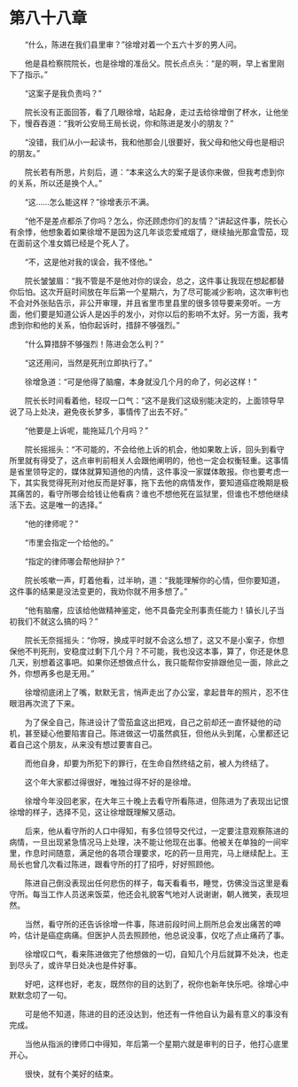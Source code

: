 #	第八十八章

　　“什么，陈进在我们县里审？”徐增对着一个五六十岁的男人问。

　　他是县检察院院长，也是徐增的准岳父。院长点点头：“是的啊，早上省里刚下了指示。”

　　“这案子是我负责吗？”

　　院长没有正面回答，看了几眼徐增，站起身，走过去给徐增倒了杯水，让他坐下，慢吞吞道：“我听公安局王局长说，你和陈进是发小的朋友？”

　　“没错，我们从小一起读书，我和他那会儿很要好，我父母和他父母也是相识的朋友。”

　　院长若有所思，片刻后，道：“本来这么大的案子是该你来做，但我考虑到你的关系，所以还是换个人。”

　　“这……怎么能这样？”徐增表示不满。

　　“他不是差点都杀了你吗？怎么，你还顾虑你们的友情？”讲起这件事，院长心有余悸，他想象着如果徐增不是因为这几年谈恋爱戒烟了，继续抽光那盒雪茄，现在面前这个准女婿已经是个死人了。

　　“不，这是他对我的误会，我不怪他。”

　　院长皱皱眉：“我不管是不是他对你的误会，总之，这件事让我现在想起都替你后怕。这次开庭时间放在年后第一个星期六，为了尽可能减少影响，这次审判也不会对外张贴告示，非公开审理，并且省里市里县里的很多领导要来旁听。一方面，他们要是知道公诉人是凶手的发小，对你以后的影响不太好。另一方面，我考虑到你和他的关系，怕你起诉时，措辞不够强烈。”

　　“什么算措辞不够强烈！陈进会怎么判？”

　　“这还用问，当然是死刑立即执行了。”

　　徐增急道：“可是他得了脑瘤，本身就没几个月的命了，何必这样！”

　　院长长时间看着他，轻叹一口气：“这不是我们这级别能决定的，上面领导早说了马上处决，避免夜长梦多，事情传了出去不好。”

　　“他要是上诉呢，能拖延几个月吗？”

　　院长摇摇头：“不可能的，不会给他上诉的机会，他如果敢上诉，回头到看守所里就有得受了，这点审判前相关人会跟他阐明的，他也一定会权衡轻重。这事情是省里领导定的，媒体就算知道他的内情，这件事没一家媒体敢报。你也要考虑一下，其实我觉得死刑对他反而是好事，拖下去他的病情发作，要知道癌症晚期是极其痛苦的，看守所哪会给钱让他看病？谁也不想他死在监狱里，但谁也不想他继续活下去。这是唯一的选择。”

　　“他的律师呢？”

　　“市里会指定一个给他的。”

　　“指定的律师哪会帮他辩护？”

　　院长咳嗽一声，盯着他看，过半晌，道：“我能理解你的心情，但你要知道，这件事的结果是没法变更的，我劝你就不用多想了。”

　　“他有脑瘤，应该给他做精神鉴定，他不具备完全刑事责任能力！镇长儿子当初我们不就这么搞的吗？”

　　院长无奈摇摇头：“你呀，换成平时就不会这么想了，这又不是小案子，你想保他不判死刑，安稳度过剩下几个月？不可能，我也没这本事，算了，你还是休息几天，别想着这事吧。如果你还想做点什么，我只能帮你安排跟他见一面，除此之外，你想再多也是无用。”

　　徐增彻底闭上了嘴，默默无言，悄声走出了办公室，拿起昔年的照片，忍不住眼泪再次流了下来。

　　为了保全自己，陈进设计了雪茄盒这出把戏，自己之前却还一直怀疑他的动机，甚至疑心他要陷害自己。陈进做这一切虽然疯狂，但他从头到尾，心里都还记着自己这个朋友，从来没有想过要害自己。

　　而他自身，却要为所犯下的罪行，在生命自然终结之前，被人为终结了。

　　这个年大家都过得很好，唯独过得不好的是徐增。

　　徐增今年没回老家，在大年三十晚上去看守所看陈进，但陈进为了表现出记恨徐增的样子，选择不见，这让徐增既理解又感动。

　　后来，他从看守所的人口中得知，有多位领导交代过，一定要注意观察陈进的病情，一旦出现紧急情况马上处理，决不能让他现在出事。他被关在单独的一间牢里，作息时间随意，满足他的各项合理要求，吃的药一旦用完，马上继续配上。王局长也曾几次看过陈进，跟看守所的打了招呼，好好照顾他。

　　陈进自己倒没表现出任何悲伤的样子，每天看看书，睡觉，仿佛没当这里是看守所。每当工作人员送来饭菜，他还会礼貌客气地对人说谢谢，朝人微笑，表现坦然。

　　当然，看守所的还告诉徐增一件事，陈进前段时间上厕所总会发出痛苦的呻吟，估计是癌症病痛。但医护人员去照顾他，他总说没事，仅吃了点止痛药了事。

　　徐增叹口气，看来陈进做完了他想做的一切，自知几个月后就算不处决，也走到尽头了，或许早日处决也是件好事。

　　好吧，这样也好，老友，既然你的目的达到了，祝你也新年快乐吧。徐增心中默默念叨了一句。

　　可是他不知道，陈进的目的还没达到，他还有一件他自认为最有意义的事没有完成。

　　当他从指派的律师口中得知，年后第一个星期六就是审判的日子，他打心底里开心。

　　很快，就有个美好的结束。